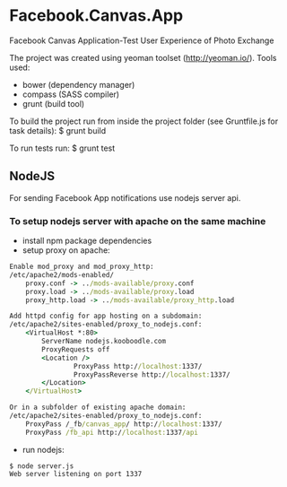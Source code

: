 Facebook.Canvas.App
===================

Facebook Canvas Application-Test User Experience of Photo Exchange

The project was created using yeoman toolset (http://yeoman.io/).
Tools used:
- bower (dependency manager)
- compass (SASS compiler)
- grunt (build tool)

To build the project run from inside the project folder (see Gruntfile.js for task details):
$ grunt build

To run tests run:
$ grunt test

## NodeJS

For sending Facebook App notifications use nodejs server api.

### To setup nodejs server with apache on the same machine

- install npm package dependencies
- setup proxy on apache:

``` cmd
Enable mod_proxy and mod_proxy_http:
/etc/apache2/mods-enabled/
    proxy.conf -> ../mods-available/proxy.conf
    proxy.load -> ../mods-available/proxy.load
    proxy_http.load -> ../mods-available/proxy_http.load

Add httpd config for app hosting on a subdomain:
/etc/apache2/sites-enabled/proxy_to_nodejs.conf:
    <VirtualHost *:80>
        ServerName nodejs.kooboodle.com
        ProxyRequests off
        <Location />
                ProxyPass http://localhost:1337/
                ProxyPassReverse http://localhost:1337/
        </Location>
    </VirtualHost>

Or in a subfolder of existing apache domain:
/etc/apache2/sites-enabled/proxy_to_nodejs.conf:
    ProxyPass /_fb/canvas_app/ http://localhost:1337/
    ProxyPass /fb_api http://localhost:1337/api
```

- run nodejs:
```
$ node server.js
Web server listening on port 1337
```